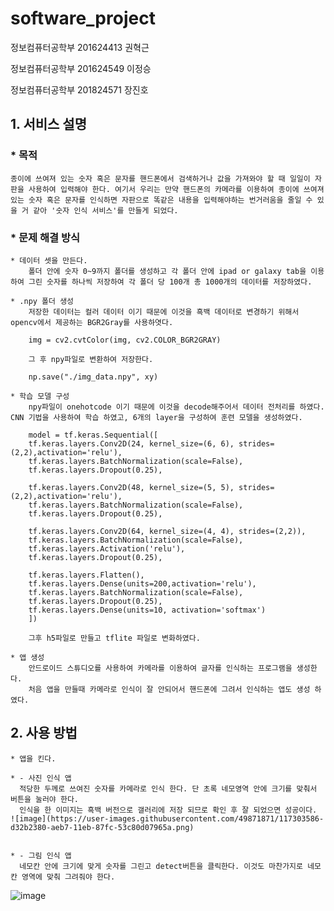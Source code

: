 # software_project 

정보컴퓨터공학부 201624413 권혁근

정보컴퓨터공학부 201624549 이정승

정보컴퓨터공학부 201824571 장진호

## 1. 서비스 설명
  ### * 목적
    종이에 쓰여져 있는 숫자 혹은 문자를 핸드폰에서 검색하거나 값을 가져와야 할 때 일일이 자판을 사용하여 입력해야 한다. 여기서 우리는 만약 핸드폰의 카메라를 이용하여 종이에 쓰여져 있는 숫자 혹은 문자를 인식하면 자판으로 똑같은 내용을 입력해야하는 번거러움을 줄일 수 있을 거 같아 '숫자 인식 서비스'를 만들게 되었다.
  
  ### * 문제 해결 방식
    * 데이터 셋을 만든다.
        폴더 안에 숫자 0~9까지 폴더를 생성하고 각 폴더 안에 ipad or galaxy tab을 이용하여 그린 숫자를 하나씩 저장하여 각 폴더 당 100개 총 1000개의 데이터를 저장하였다.
        
    * .npy 폴더 생성
        저장한 데이터는 컬러 데이터 이기 때문에 이것을 흑백 데이터로 변경하기 위해서 opencv에서 제공하는 BGR2Gray를 사용하엿다. 
        
        img = cv2.cvtColor(img, cv2.COLOR_BGR2GRAY)
        
        그 후 npy파일로 변환하여 저장한다.

        np.save("./img_data.npy", xy)
        
    * 학습 모델 구성
        npy파일이 onehotcode 이기 때문에 이것을 decode해주어서 데이터 전처리를 하였다. CNN 기법을 사용하여 학습 하였고, 6개의 layer을 구성하여 훈련 모델을 생성하였다.
        
        model = tf.keras.Sequential([
        tf.keras.layers.Conv2D(24, kernel_size=(6, 6), strides=(2,2),activation='relu'),
        tf.keras.layers.BatchNormalization(scale=False),
        tf.keras.layers.Dropout(0.25),

        tf.keras.layers.Conv2D(48, kernel_size=(5, 5), strides=(2,2),activation='relu'),
        tf.keras.layers.BatchNormalization(scale=False),
        tf.keras.layers.Dropout(0.25),

        tf.keras.layers.Conv2D(64, kernel_size=(4, 4), strides=(2,2)),
        tf.keras.layers.BatchNormalization(scale=False),
        tf.keras.layers.Activation('relu'),
        tf.keras.layers.Dropout(0.25),

        tf.keras.layers.Flatten(),
        tf.keras.layers.Dense(units=200,activation='relu'),
        tf.keras.layers.BatchNormalization(scale=False),
        tf.keras.layers.Dropout(0.25),
        tf.keras.layers.Dense(units=10, activation='softmax')
        ])
        
        그후 h5파일로 만들고 tflite 파일로 변화하였다.
        
    * 앱 생성
        안드로이드 스튜디오를 사용하여 카메라를 이용하여 글자를 인식하는 프로그램을 생성한다.
        처음 앱을 만들때 카메라로 인식이 잘 안되어서 핸드폰에 그려서 인식하는 앱도 생성 하였다.
        
## 2. 사용 방법
    * 앱을 킨다.
    
    * - 사진 인식 앱
      적당한 두께로 쓰여진 숫자를 카메라로 인식 한다. 단 초록 네모영역 안에 크기를 맞춰서 버튼을 눌러야 한다.
      인식을 한 이미지는 흑백 버전으로 갤러리에 저장 되므로 확인 후 잘 되었으면 성공이다.
    ![image](https://user-images.githubusercontent.com/49871871/117303586-d32b2380-aeb7-11eb-87fc-53c80d07965a.png)


    * - 그림 인식 앱
      네모칸 안에 크기에 맞게 숫자를 그린고 detect버튼을 클릭한다. 이것도 마찬가지로 네모칸 영역에 맞춰 그려줘야 한다.
 ![image](https://user-images.githubusercontent.com/49871871/117303491-b42c9180-aeb7-11eb-9f9d-6b43ba957bb7.png)

 
